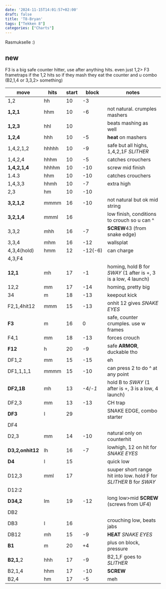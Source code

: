 ```yaml
---
date: '2024-11-15T14:01:57+02:00'
draft: false
title: 'T8-Bryan'
tags: ["Tekken 8"]
categories: ["Charts"]
---
```


Rasmukselle :) 

## new
F3 is a big safe counter hitter, use after anything hits. even just 1,2> F3 frametraps if the 1,2 hits so if they mash they eat the counter and u combo (B2,1,4 or 3,3,2> something)

| move             | hits  | start | block   | notes                                                              |
| ---------------- | ----- | ----- | ------- | ------------------------------------------------------------------ |
| 1,2              | hh    | 10    | -3      |                                                                    |
| **1,2,1**        | hhm   | 10    | -6      | not natural. crumples mashers                                      |
| **1,2,3**        | hhl   | 10    |         | beats mashing as well                                              |
| **1,2,4**        | hhh   | 10    | -5      | **heat** on mashers                                                |
| 1,4,2,1,2        | hhhhh | 10    | -9      | safe but all highs, 1,4,2,1F *SLITHER*                             |
| 1,4,2,4          | hhhm  | 10    | -5      | catches crouchers                                                  |
| **1,4,2,1,4**    | hhhhm | 10    | -10     | screw mid finish                                                   |
| 1.4.3            | hhm   | 10    | -10     | catches crouchers                                                  |
| 1,4,3,3          | hhmh  | 10    | -7      | extra high                                                         |
| 2,3              | hm    | 10    | -10     |                                                                    |
| **3,2,1,2**      | mmmm  | 16    | -10     | not natural but ok mid string                                      |
| **3,2,1,4**      | mmml  | 16    |         | low finish, conditions to crouch so u can ^                        |
| 3,3,2            | mhh   | 16    | -7      | **SCREW**43 (from snake edge)                                      |
| 3,3,4            | mhm   | 16    | -12     | wallsplat                                                          |
| 4,3,4(hold)      | hmm   | 12    | -12(-6) | can charge                                                         |
| 4,3,F4           |       |       |         |                                                                    |
| **12,1**         | mh    | 17    | -1      | homing, hold B for *SWAY* (1 after is +, 3 is a low, 4 launch)     |
| 12,2             | mm    | 17    | -14     | homing, pretty big                                                 |
| 34               | m     | 18    | -13     | keepout kick                                                       |
| F2,1,4hit12      | mmm   | 15    | -13     | onhit 12 gives *SNAKE EYES*                                        |
| **F3**           | m     | 16    | 0       | safe, counter crumples. use w frames                               |
| F4,1             | mm    | 18    | -13     | forces crouch                                                      |
| **F12**          | h     | 20    | -9      | safe **ARMOR**, duckable tho                                       |
| DF1,2            | mm    | 15    | -15     | eh                                                                 |
| DF1,1,1,1        | mmmm  | 15    | -10     | can press 2 to do ^ at any point                                   |
| **DF2,1B**       | mh    | 13    | -4/-*1* | hold B to *SWAY* (1 after is +, 3 is a low, 4 launch)              |
| DF2,3            | mm    | 13    | -13     | CH trap                                                            |
| **DF3**          | l     | 29    |         | SNAKE EDGE, combo starter                                          |
| DF4              |       |       |         |                                                                    |
| D2,3             | mm    | 14    | -10     | natural only on counterhit                                         |
| **D3,2,onhit12** | lh    | 16    | -7      | lowhigh, 12 on hit for *SNAKE EYES*                                |
| **D4**           | l     | 15    |         | quick low                                                          |
| D12,3            | mml   | 17    |         | suuper short range hit into low. hold F for *SLITHER* B for *SWAY* |
| D12:2            |       |       |         |                                                                    |
| **D34,2**        | lm    | 19    | -12     | long low>mid **SCREW** (screws from UF4)                           |
| DB2              |       |       |         |                                                                    |
| DB3              | l     | 16    |         | crouching low, beats jabs                                          |
| DB12             | mh    | 15    | -9      | **HEAT** *SNAKE EYES*                                              |
| **B1**           | m     | 20    | +4      | plus on block, pressure                                            |
| **B2,1**,2       | hhh   | 17    | -9      | B2,1,F goes to *SLITHER*                                           |
| B2,1,4           | hhm   | 17    | -10     | **SCREW**                                                          |
| B2,4             | hm    | 17    | -5      | meh                                                                |

